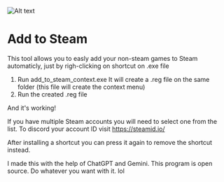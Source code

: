 ![Alt text](https://github.com/username/repo/blob/main/images/exemple.png?raw=true)

# Add to Steam
This tool allows you to easly add your non-steam games to Steam automaticly, just by righ-clicking on shortcut on .exe file


1) Run add_to_steam_context.exe
It will create a .reg file on the same folder (this file will create the context menu)
2) Run the created .reg file

And it's working!

If you have multiple Steam accounts you will need to select one from the list.
To discord your account ID visit https://steamid.io/

After installing a shortcut you can press it again to remove the shortcut instead.

I made this with the help of ChatGPT and Gemini.
This program is open source.
Do whatever you want with it. lol
